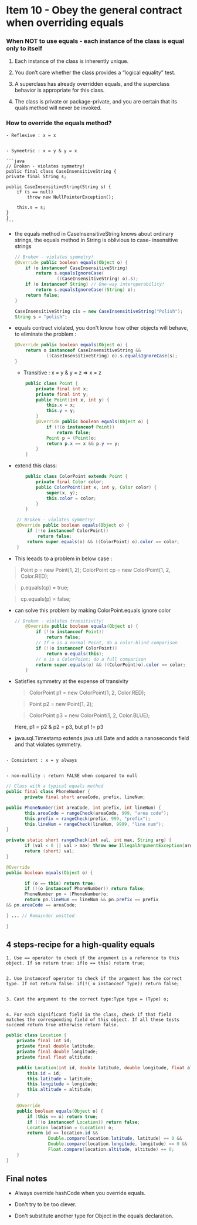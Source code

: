 # Item 10 - Obey the general contract when overriding equals


### When NOT to use equals - each instance of the class is equal only to itself


1. Each instance of the class is inherently unique.


2. You don’t care whether the class provides a “logical equality” test.


3. A superclass has already overridden equals, and the superclass behavior is appropriate for this class.


4. The class is private or package-private, and you are certain that its quals method will never be invoked. 




### How to override the equals method?


    - Reflexive : x = x


    - Symeetric : x = y & y = x

    ```java
    // Broken - violates symmetry!
    public final class CaseInsensitiveString {
    private final String s;

    public CaseInsensitiveString(String s) {
        if (s == null)
            throw new NullPointerException();

        this.s = s;
    }
    }
    ```
 - the equals method in CaseInsensitiveString knows about ordinary strings, the equals method in String is oblivious to case- insensitive strings

    ```java
    // Broken - violates symmetry!
    @Override public boolean equals(Object o) {
        if (o instanceof CaseInsensitiveString)
            return s.equalsIgnoreCase(
                    ((CaseInsensitiveString) o).s);
        if (o instanceof String) // One-way interoperability!
            return s.equalsIgnoreCase((String) o);
        return false;
    }
    
    CaseInsensitiveString cis = new CaseInsensitiveString("Polish");
    String s = "polish";
    ```


- equals contract violated, you don't know how other objects will behave, to eliminate the problem : 

    ```java
    @Override public boolean equals(Object o) {
        return o instanceof CaseInsensitiveString && 
                ((CaseInsensitiveString) o).s.equalsIgnoreCase(s);
    }
    ```


    - Transitive : x = y & y = z => x = z


    ```java
        public class Point {
            private final int x;
            private final int y;
            public Point(int x, int y) {
                this.x = x;
                this.y = y;
            }
            @Override public boolean equals(Object o) {
                if (!(o instanceof Point))
                    return false;
                Point p = (Point)o;
                return p.x == x && p.y == y;
            }
        }
    ```

 - extend this class:  
    ```java
        public class ColorPoint extends Point {
            private final Color color;
            public ColorPoint(int x, int y, Color color) {
                super(x, y);
                this.color = color;
            }
        }
    ```


```java
    // Broken - violates symmetry!
    @Override public boolean equals(Object o) {
        if (!(o instanceof ColorPoint))
            return false;
        return super.equals(o) && ((ColorPoint) o).color == color;
    }
```
- This leeads to a problem in below case :


>Point p = new Point(1, 2);
 ColorPoint cp = new ColorPoint(1, 2, Color.RED);

>p.equals(cp) = true;

>cp.equals(p) = false;


- can solve this problem by making ColorPoint.equals ignore color


    ```java
    // Broken - violates transitivity!
        @Override public boolean equals(Object o) {
            if (!(o instanceof Point))
                return false;
            // If o is a normal Point, do a color-blind comparison
            if (!(o instanceof ColorPoint))
                return o.equals(this);
            // o is a ColorPoint; do a full comparison
            return super.equals(o) && ((ColorPoint)o).color == color;
        }
    ```
 - Satisfies symmetry at the expense of transivity

    >ColorPoint p1 = new ColorPoint(1, 2, Color.RED);


    >Point p2 = new Point(1, 2);


    >ColorPoint p3 = new ColorPoint(1, 2, Color.BLUE);

    Here, p1 = p2 & p2 = p3, but p1 != p3

- java.sql.Timestamp extends java.util.Date and adds a nanoseconds field and that violates symmetry.

```java

```



    - Consistent : x = y always


    - non-nullity : return FALSE when compared to null


```java
// Class with a typical equals method 
public final class PhoneNumber { 
       private final short areaCode, prefix, lineNum;

public PhoneNumber(int areaCode, int prefix, int lineNum) {               
       this.areaCode = rangeCheck(areaCode, 999, "area code"); 
       this.prefix = rangeCheck(prefix, 999, "prefix"); 
       this.lineNum = rangeCheck(lineNum, 9999, "line num"); 
}

private static short rangeCheck(int val, int max, String arg) {
       if (val < 0 || val > max) throw new IllegalArgumentException(arg + ": " + val); 
       return (short) val; 
}

@Override 
public boolean equals(Object o) {

       if (o == this) return true; 
       if (!(o instanceof PhoneNumber)) return false; 
       PhoneNumber pn = (PhoneNumber)o; 
       return pn.lineNum == lineNum && pn.prefix == prefix
&& pn.areaCode == areaCode;

} ... // Remainder omitted

}
```


## 4 steps-recipe for a high-quality equals

    1. Use == operator to check if the argument is a reference to this object. If so return true: if(o == this) return true;


    2. Use instanceof operator to check if the argument has the correct type. If not return false: if(!( o instanceof Type)) return false;


    3. Cast the argument to the correct type:Type type = (Type) o;


    4. For each significant field in the class, check if that field matches the corresponding field of this object. If all these tests succeed return true otherwise return false.


```java
public class Location {
    private final int id;
    private final double latitude;
    private final double longitude;
    private final float altitude;

    public Location(int id, double latitude, double longitude, float altitude) {
        this.id = id;
        this.latitude = latitude;
        this.longitude = longitude;
        this.altitude = altitude;
    }

    @Override
    public boolean equals(Object o) {
        if (this == o) return true;
        if (!(o instanceof Location)) return false;
        Location location = (Location) o;
        return id == location.id &&
                Double.compare(location.latitude, latitude) == 0 &&
                Double.compare(location.longitude, longitude) == 0 &&
                Float.compare(location.altitude, altitude) == 0;
    }
}
```

## Final notes

 - Always override hashCode when you override equals.


 - Don't try to be too clever. 


 - Don't substitute another type for Object in the equals declaration. 
